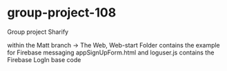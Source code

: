 # group-project-108
Group project Sharify

within the Matt branch -> 
    The Web, Web-start Folder contains the example for Firebase messaging
    appSignUpForm.html and loguser.js contains the Firebase LogIn base code
